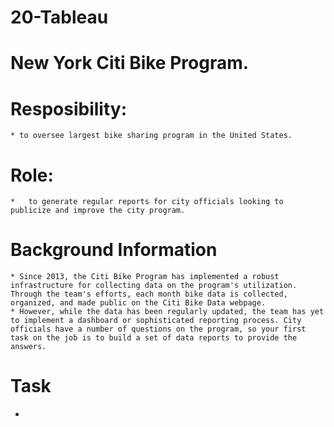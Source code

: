 # 20-Tableau

# New York Citi Bike Program. 
# Resposibility:
    * to oversee largest bike sharing program in the United States.
# Role:
    *   to generate regular reports for city officials looking to publicize and improve the city program.
# Background Information
    * Since 2013, the Citi Bike Program has implemented a robust infrastructure for collecting data on the program's utilization. Through the team's efforts, each month bike data is collected, organized, and made public on the Citi Bike Data webpage.
    * However, while the data has been regularly updated, the team has yet to implement a dashboard or sophisticated reporting process. City officials have a number of questions on the program, so your first task on the job is to build a set of data reports to provide the answers.
# Task
*
